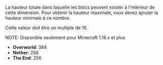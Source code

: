 La hauteur totale dans laquelle les blocs peuvent exister à l'intérieur de cette dimension.
Pour obtenir la hauteur maximale, vous devez ajouter la hauteur minimale à ce nombre.

Cette valeur doit être un multiple de 16.

NOTE: Disponible seulement pour Minecraft 1.18.x et plus

- **Overworld**: 384
- **Nether**: 256
- **The End**: 256